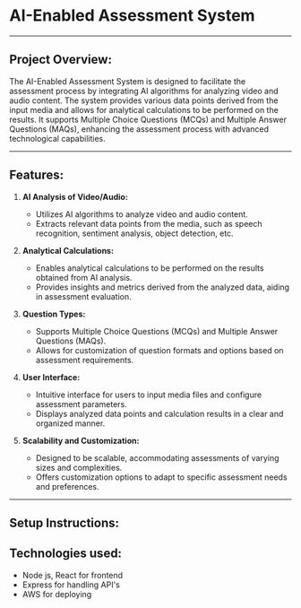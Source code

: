 # AI-Enabled Assessment System

---

## Project Overview:

The AI-Enabled Assessment System is designed to facilitate the assessment process by integrating AI algorithms for analyzing video and audio content. The system provides various data points derived from the input media and allows for analytical calculations to be performed on the results. It supports Multiple Choice Questions (MCQs) and Multiple Answer Questions (MAQs), enhancing the assessment process with advanced technological capabilities.

---

## Features:

1. **AI Analysis of Video/Audio:**
   - Utilizes AI algorithms to analyze video and audio content.
   - Extracts relevant data points from the media, such as speech recognition, sentiment analysis, object detection, etc.

2. **Analytical Calculations:**
   - Enables analytical calculations to be performed on the results obtained from AI analysis.
   - Provides insights and metrics derived from the analyzed data, aiding in assessment evaluation.

3. **Question Types:**
   - Supports Multiple Choice Questions (MCQs) and Multiple Answer Questions (MAQs).
   - Allows for customization of question formats and options based on assessment requirements.

4. **User Interface:**
   - Intuitive interface for users to input media files and configure assessment parameters.
   - Displays analyzed data points and calculation results in a clear and organized manner.

5. **Scalability and Customization:**
   - Designed to be scalable, accommodating assessments of varying sizes and complexities.
   - Offers customization options to adapt to specific assessment needs and preferences.

---

## Setup Instructions:




## Technologies used:
 - Node js, React for frontend
 - Express for handling API's
 - AWS for deploying
 
